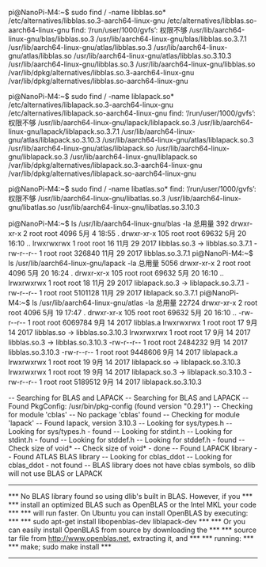 pi@NanoPi-M4:~$ sudo find / -name libblas.so*
/etc/alternatives/libblas.so.3-aarch64-linux-gnu
/etc/alternatives/libblas.so-aarch64-linux-gnu
find: ‘/run/user/1000/gvfs’: 权限不够
/usr/lib/aarch64-linux-gnu/blas/libblas.so.3
/usr/lib/aarch64-linux-gnu/blas/libblas.so.3.7.1
/usr/lib/aarch64-linux-gnu/atlas/libblas.so.3
/usr/lib/aarch64-linux-gnu/atlas/libblas.so
/usr/lib/aarch64-linux-gnu/atlas/libblas.so.3.10.3
/usr/lib/aarch64-linux-gnu/libblas.so.3
/usr/lib/aarch64-linux-gnu/libblas.so
/var/lib/dpkg/alternatives/libblas.so.3-aarch64-linux-gnu
/var/lib/dpkg/alternatives/libblas.so-aarch64-linux-gnu

pi@NanoPi-M4:~$ sudo find / -name liblapack.so*
/etc/alternatives/liblapack.so.3-aarch64-linux-gnu
/etc/alternatives/liblapack.so-aarch64-linux-gnu
find: ‘/run/user/1000/gvfs’: 权限不够
/usr/lib/aarch64-linux-gnu/lapack/liblapack.so.3
/usr/lib/aarch64-linux-gnu/lapack/liblapack.so.3.7.1
/usr/lib/aarch64-linux-gnu/atlas/liblapack.so.3.10.3
/usr/lib/aarch64-linux-gnu/atlas/liblapack.so.3
/usr/lib/aarch64-linux-gnu/atlas/liblapack.so
/usr/lib/aarch64-linux-gnu/liblapack.so.3
/usr/lib/aarch64-linux-gnu/liblapack.so
/var/lib/dpkg/alternatives/liblapack.so.3-aarch64-linux-gnu
/var/lib/dpkg/alternatives/liblapack.so-aarch64-linux-gnu


pi@NanoPi-M4:~$ sudo find / -name libatlas.so*
find: ‘/run/user/1000/gvfs’: 权限不够
/usr/lib/aarch64-linux-gnu/libatlas.so.3
/usr/lib/aarch64-linux-gnu/libatlas.so
/usr/lib/aarch64-linux-gnu/libatlas.so.3.10.3






pi@NanoPi-M4:~$ ls /usr/lib/aarch64-linux-gnu/blas -la
总用量 392
drwxr-xr-x   2 root root   4096 5月   4 18:55 .
drwxr-xr-x 105 root root  69632 5月  20 16:10 ..
lrwxrwxrwx   1 root root     16 11月 29  2017 libblas.so.3 -> libblas.so.3.7.1
-rw-r--r--   1 root root 326840 11月 29  2017 libblas.so.3.7.1
pi@NanoPi-M4:~$ ls /usr/lib/aarch64-linux-gnu/lapack -la
总用量 5056
drwxr-xr-x   2 root root    4096 5月  20 16:24 .
drwxr-xr-x 105 root root   69632 5月  20 16:10 ..
lrwxrwxrwx   1 root root      18 11月 29  2017 liblapack.so.3 -> liblapack.so.3.7.1
-rw-r--r--   1 root root 5101128 11月 29  2017 liblapack.so.3.7.1
pi@NanoPi-M4:~$ ls /usr/lib/aarch64-linux-gnu/atlas -la
总用量 22724
drwxr-xr-x   2 root root    4096 5月  19 17:47 .
drwxr-xr-x 105 root root   69632 5月  20 16:10 ..
-rw-r--r--   1 root root 6069784 9月  14  2017 libblas.a
lrwxrwxrwx   1 root root      17 9月  14  2017 libblas.so -> libblas.so.3.10.3
lrwxrwxrwx   1 root root      17 9月  14  2017 libblas.so.3 -> libblas.so.3.10.3
-rw-r--r--   1 root root 2484232 9月  14  2017 libblas.so.3.10.3
-rw-r--r--   1 root root 9448606 9月  14  2017 liblapack.a
lrwxrwxrwx   1 root root      19 9月  14  2017 liblapack.so -> liblapack.so.3.10.3
lrwxrwxrwx   1 root root      19 9月  14  2017 liblapack.so.3 -> liblapack.so.3.10.3
-rw-r--r--   1 root root 5189512 9月  14  2017 liblapack.so.3.10.3




-- Searching for BLAS and LAPACK
-- Searching for BLAS and LAPACK
-- Found PkgConfig: /usr/bin/pkg-config (found version "0.29.1") 
-- Checking for module 'cblas'
--   No package 'cblas' found
-- Checking for module 'lapack'
--   Found lapack, version 3.10.3
-- Looking for sys/types.h
-- Looking for sys/types.h - found
-- Looking for stdint.h
-- Looking for stdint.h - found
-- Looking for stddef.h
-- Looking for stddef.h - found
-- Check size of void*
-- Check size of void* - done
-- Found LAPACK library
-- Found ATLAS BLAS library
-- Looking for cblas_ddot
-- Looking for cblas_ddot - not found
-- BLAS library does not have cblas symbols, so dlib will not use BLAS or LAPACK
 *****************************************************************************
 *** No BLAS library found so using dlib's built in BLAS.  However, if you ***
 *** install an optimized BLAS such as OpenBLAS or the Intel MKL your code ***
 *** will run faster.  On Ubuntu you can install OpenBLAS by executing:    ***
 ***    sudo apt-get install libopenblas-dev liblapack-dev                 ***
 *** Or you can easily install OpenBLAS from source by downloading the     ***
 *** source tar file from http://www.openblas.net, extracting it, and      ***
 *** running:                                                              ***
 ***    make; sudo make install                                            ***
 *****************************************************************************
